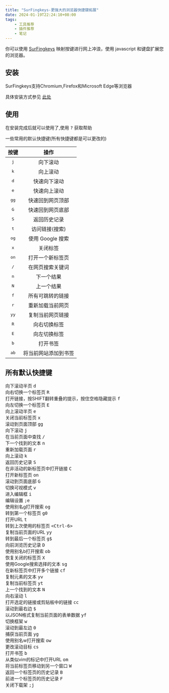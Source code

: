 ```yaml
---
title: "SurFingkeys-更强大的浏览器快捷键拓展"
date: 2024-01-19T22:24:10+08:00
tags:
    - 工具推荐 
    - 插件推荐
    - 笔记
---
```


你可以使用 [SurFingkeys](https://github.com/brookhong/Surfingkeys) 映射按键进行网上冲浪，使用 javascript 和键盘扩展您的浏览器。 

## 安装

SurFingkeys支持Chromium,Firefox和Microsoft Edge等浏览器

具体安装方式参见 [此处](https://github.com/brookhong/Surfingkeys?tab=readme-ov-file#installation)

## 使用

在安装完成后就可以使用了,使用 <kbd>?</kbd> 获取帮助

一些常用的默认快捷键(所有快捷键都是可以更改的)

|     按键      |       操作       |
| :-----------: | :--------------: |
| <kbd>j</kbd>  |     向下滚动     |
| <kbd>k</kbd>  |     向上滚动     |
| <kbd>d</kbd>  |   快速向下滚动   |
| <kbd>e</kbd>  |   快速向上滚动   |
| <kbd>gg</kbd> | 快速回到网页顶部 |
| <kbd>G</kbd> | 快速回到网页底部 |
| <kbd>S</kbd> | 返回历史记录 |
| <kbd>t</kbd>  |  访问链接(搜索)  |
| <kbd>og</kbd> | 使用 Google 搜索 |
| <kbd>x</kbd>  |     关闭标签     |
| <kbd>on</kbd> | 打开一个新标签页 |
| <kbd>/</kbd>  | 在网页搜索关键词 |
| <kbd>n</kbd>  |    下一个结果    |
| <kbd>N</kbd>  |    上一个结果    |
| <kbd>f</kbd>  | 所有可跳转的链接 |
| <kbd>r</kbd>  | 重新加载当前网页 |
| <kbd>yy</kbd> | 复制当前网页链接 |
| <kbd>R</kbd>  | 向右切换标签                 |
| <kbd>E</kbd>  | 向左切换标签                 |
| <kbd>b</kbd> | 打开书签 |
| <kbd>ab</kbd> | 将当前网站添加到书签 |




## 所有默认快捷键

<div class="section" id="basicMappings">
  <div>
    <span class="annotation">向下滚动半页</span>
    <span class="kbd-span"><kbd data-custom="d" data-origin="d">d</kbd></span>
  </div>
  <div>
    <span class="annotation">向右切换一个标签页</span>
    <span class="kbd-span"><kbd data-custom="R" data-origin="R">R</kbd></span>
  </div>
  <div>
    <span class="annotation">打开链接，按SHIFT翻转重叠的提示，按住空格隐藏提示</span>
    <span class="kbd-span"><kbd data-custom="f" data-origin="f">f</kbd></span>
  </div>
  <div>
    <span class="annotation">向左切换一个标签页</span>
    <span class="kbd-span"><kbd data-custom="E" data-origin="E">E</kbd></span>
  </div>
  <div>
    <span class="annotation">向上滚动半页</span>
    <span class="kbd-span"><kbd data-custom="e" data-origin="e">e</kbd></span>
  </div>
  <div>
    <span class="annotation">关闭当前标签页</span>
    <span class="kbd-span"><kbd data-custom="x" data-origin="x">x</kbd></span>
  </div>
  <div>
    <span class="annotation">滚动到页面顶部</span>
    <span class="kbd-span"><kbd data-custom="gg" data-origin="gg">gg</kbd></span>
  </div>
  <div>
    <span class="annotation">向下滚动</span>
    <span class="kbd-span"><kbd data-custom="j" data-origin="j">j</kbd></span>
  </div>
  <div>
    <span class="annotation">在当前页面中查找</span>
    <span class="kbd-span"><kbd data-custom="/" data-origin="/">/</kbd></span>
  </div>
  <div>
    <span class="annotation">下一个找到的文本</span>
    <span class="kbd-span"><kbd data-custom="n" data-origin="n">n</kbd></span>
  </div>
  <div>
    <span class="annotation">重新加载页面</span>
    <span class="kbd-span"><kbd data-custom="r" data-origin="r">r</kbd></span>
  </div>
  <div>
    <span class="annotation">向上滚动</span>
    <span class="kbd-span"><kbd data-custom="k" data-origin="k">k</kbd></span>
  </div>
  <div>
    <span class="annotation">返回历史记录</span>
    <span class="kbd-span"><kbd data-custom="S" data-origin="S">S</kbd></span>
  </div>
  <div>
    <span class="annotation">在非活动的新标签页中打开链接</span>
    <span class="kbd-span"><kbd data-custom="C" data-origin="C">C</kbd></span>
  </div>
  <div>
    <span class="annotation">打开新标签页</span>
    <span class="kbd-span"><kbd data-custom="on" data-origin="on">on</kbd></span>
  </div>
  <div>
    <span class="annotation">滚动到页面底部</span>
    <span class="kbd-span"><kbd data-custom="G" data-origin="G">G</kbd></span>
  </div>
  <div>
    <span class="annotation">切换可视模式</span>
    <span class="kbd-span"><kbd data-custom="v" data-origin="v">v</kbd></span>
  </div>
  <div>
    <span class="annotation">进入编辑框</span>
    <span class="kbd-span"><kbd data-custom="i" data-origin="i">i</kbd></span>
  </div>
  <div>
    <span class="annotation">编辑设置</span>
    <span class="kbd-span"><kbd data-custom=";e" data-origin=";e">;e</kbd></span>
  </div>
  <div>
    <span class="annotation">使用别名g打开搜索</span>
    <span class="kbd-span"><kbd data-custom="og" data-origin="og">og</kbd></span>
  </div>
  <div>
    <span class="annotation">转到第一个标签页</span>
    <span class="kbd-span"><kbd data-custom="g0" data-origin="g0">g0</kbd></span>
  </div>
  <div>
    <span class="annotation">打开URL</span>
    <span class="kbd-span"><kbd data-custom="t" data-origin="t">t</kbd></span>
  </div>
  <div>
    <span class="annotation">转到上次使用的标签页</span>
    <span class="kbd-span"><kbd data-custom="<Ctrl-6>" data-origin="<Ctrl-6>">&lt;Ctrl-6&gt;</kbd></span>
  </div>
  <div>
    <span class="annotation">复制当前页面的URL</span>
    <span class="kbd-span"><kbd data-custom="yy" data-origin="yy">yy</kbd></span>
  </div>
  <div>
    <span class="annotation">转到最后一个标签页</span>
    <span class="kbd-span"><kbd data-custom="g$" data-origin="g$">g$</kbd></span>
  </div>
  <div>
    <span class="annotation">向前浏览历史记录</span>
    <span class="kbd-span"><kbd data-custom="D" data-origin="D">D</kbd></span>
  </div>
  <div>
    <span class="annotation">使用别名b打开搜索</span>
    <span class="kbd-span"><kbd data-custom="ob" data-origin="ob">ob</kbd></span>
  </div>
  <div>
    <span class="annotation">恢复关闭的标签页</span>
    <span class="kbd-span"><kbd data-custom="X" data-origin="X">X</kbd></span>
  </div>
  <div>
    <span class="annotation">使用Google搜索选择的文本</span>
    <span class="kbd-span"><kbd data-custom="sg" data-origin="sg">sg</kbd></span>
  </div>
  <div>
    <span class="annotation">在新标签页中打开多个链接</span>
    <span class="kbd-span"><kbd data-custom="cf" data-origin="cf">cf</kbd></span>
  </div>
  <div>
    <span class="annotation">复制元素的文本</span>
    <span class="kbd-span"><kbd data-custom="yv" data-origin="yv">yv</kbd></span>
  </div>
  <div>
    <span class="annotation">复制当前标签页</span>
    <span class="kbd-span"><kbd data-custom="yt" data-origin="yt">yt</kbd></span>
  </div>
  <div>
    <span class="annotation">上一个找到的文本</span>
    <span class="kbd-span"><kbd data-custom="N" data-origin="N">N</kbd></span>
  </div>
  <div>
    <span class="annotation">向右滚动</span>
    <span class="kbd-span"><kbd data-custom="l" data-origin="l">l</kbd></span>
  </div>
  <div>
    <span class="annotation">打开选定的链接或剪贴板中的链接</span>
    <span class="kbd-span"><kbd data-custom="cc" data-origin="cc">cc</kbd></span>
  </div>
  <div>
    <span class="annotation">滚动到最右边</span>
    <span class="kbd-span"><kbd data-custom="$" data-origin="$">$</kbd></span>
  </div>
  <div>
    <span class="annotation">以JSON格式复制当前页面的表单数据</span>
    <span class="kbd-span"><kbd data-custom="yf" data-origin="yf">yf</kbd></span>
  </div>
  <div>
    <span class="annotation">切换框架</span>
    <span class="kbd-span"><kbd data-custom="w" data-origin="w">w</kbd></span>
  </div>
  <div>
    <span class="annotation">滚动到最左边</span>
    <span class="kbd-span"><kbd data-custom="0" data-origin="0">0</kbd></span>
  </div>
  <div>
    <span class="annotation">捕获当前页面</span>
    <span class="kbd-span"><kbd data-custom="yg" data-origin="yg">yg</kbd></span>
  </div>
  <div>
    <span class="annotation">使用别名w打开搜索</span>
    <span class="kbd-span"><kbd data-custom="ow" data-origin="ow">ow</kbd></span>
  </div>
  <div>
    <span class="annotation">更改滚动目标</span>
    <span class="kbd-span"><kbd data-custom="cs" data-origin="cs">cs</kbd></span>
  </div>
  <div>
    <span class="annotation">打开书签</span>
    <span class="kbd-span"><kbd data-custom="b" data-origin="b">b</kbd></span>
  </div>
  <div>
    <span class="annotation">从类似vim的标记中打开URL</span>
    <span class="kbd-span"><kbd data-custom="om" data-origin="om">om</kbd></span>
  </div>
  <div>
    <span class="annotation">将当前标签页移动到另一个窗口</span>
    <span class="kbd-span"><kbd data-custom="W" data-origin="W">W</kbd></span>
  </div>
  <div>
    <span class="annotation">返回一个标签页的历史记录</span>
    <span class="kbd-span"><kbd data-custom="B" data-origin="B">B</kbd></span>
  </div>
  <div>
    <span class="annotation">前进一个标签页的历史记录</span>
    <span class="kbd-span"><kbd data-custom="F" data-origin="F">F</kbd></span>
  </div>
  <div>
    <span class="annotation">关闭下载架</span>
    <span class="kbd-span"><kbd data-custom=";j" data-origin=";j">;j</kbd></span>
  </div>
</div>



